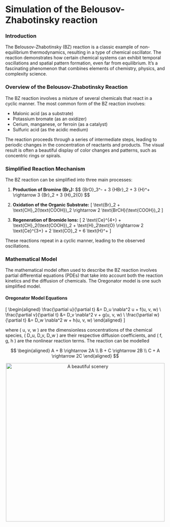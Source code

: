# Simulation of the Belousov-Zhabotinsky reaction

### Introduction
The Belousov-Zhabotinsky (BZ) reaction is a classic example of non-equilibrium thermodynamics, resulting in a type of chemical oscillator. The reaction demonstrates how certain chemical systems can exhibit temporal oscillations and spatial pattern formation, even far from equilibrium. It’s a fascinating phenomenon that combines elements of chemistry, physics, and complexity science.

### Overview of the Belousov-Zhabotinsky Reaction

The BZ reaction involves a mixture of several chemicals that react in a cyclic manner. The most common form of the BZ reaction involves:
- Malonic acid (as a substrate)
- Potassium bromate (as an oxidizer)
- Cerium, manganese, or ferroin (as a catalyst)
- Sulfuric acid (as the acidic medium)

The reaction proceeds through a series of intermediate steps, leading to periodic changes in the concentration of reactants and products. The visual result is often a beautiful display of color changes and patterns, such as concentric rings or spirals.

### Simplified Reaction Mechanism

The BZ reaction can be simplified into three main processes:
1. **Production of Bromine (Br₂):**
   $$
   {BrO}_3^- + 3 {HBr}_2 + 3 {H}^+ \rightarrow 3 \{Br}_2 + 3 {H}_2\{O}
   $$

2. **Oxidation of the Organic Substrate:**
   \[
   \text{Br}_2 + \text{CH}_2(\text{COOH})_2 \rightarrow 2 \text{BrCH}(\text{COOH})_2
   \]

3. **Regeneration of Bromide Ions:**
   \[
   2 \text{Ce}^{4+} + \text{CH}_2(\text{COOH})_2 + \text{H}_2\text{O} \rightarrow 2 \text{Ce}^{3+} + 2 \text{CO}_2 + 6 \text{H}^+
   \]

These reactions repeat in a cyclic manner, leading to the observed oscillations.

### Mathematical Model

The mathematical model often used to describe the BZ reaction involves partial differential equations (PDEs) that take into account both the reaction kinetics and the diffusion of chemicals. The Oregonator model is one such simplified model.

#### Oregonator Model Equations

\[
\begin{aligned}
    \frac{\partial u}{\partial t} &= D_u \nabla^2 u + f(u, v, w) \\
    \frac{\partial v}{\partial t} &= D_v \nabla^2 v + g(u, v, w) \\
    \frac{\partial w}{\partial t} &= D_w \nabla^2 w + h(u, v, w)
\end{aligned}
\]

where \( u, v, w \) are the dimensionless concentrations of the chemical species, \( D_u, D_v, D_w \) are their respective diffusion coefficients, and \( f, g, h \) are the nonlinear reaction terms.
The reaction can be modelled 

<div align="center">

$$
  \begin{aligned}
    A + B \rightarrow 2A \\
    B + C \rightarrow 2B \\
    C + A \rightarrow 2C
  \end{aligned}
$$

</div>

<p align="center"> <img src="bz_sim.gif" alt="A beautiful scenery" width="500"/> </p>
